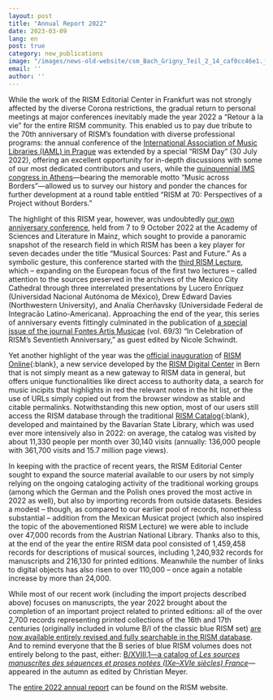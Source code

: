 ```yaml
---
layout: post
title: "Annual Report 2022"
date: 2023-03-09
lang: en
post: true
category: new_publications
image: "/images/news-old-website/csm_Bach_Grigny_Teil_2_14_caf0cc46e1.jpg"
email: ''
author: ''
---
```


While the work of the RISM Editorial Center in Frankfurt was not strongly affected by the diverse Corona restrictions, the gradual return to personal meetings at major conferences inevitably made the year 2022 a “Retour à la vie” for the entire RISM community. This enabled us to pay due tribute to the 70th anniversary of RISM’s foundation with diverse professional programs: the annual conference of the [International Association of Music Libraries (IAML) in Prague](/publications/iaml-congresses/2022.html) was extended by a special “RISM Day” (30 July 2022), offering an excellent opportunity for in-depth discussions with some of our most dedicated contributors and users, while the [quinquennial IMS congress in Athens](/events/2022/09/15/rism-at-the-2022-congress-in-athens.html)—bearing the memorable motto “Music across Borders”—allowed us to survey our history and ponder the chances for further development at a round table entitled “RISM at 70: Perspectives of a Project without Borders.”  

The highlight of this RISM year, however, was undoubtedly [our own anniversary conference](/publications/conferences/musical-sources-past-future-2022.html), held from 7 to 9 October 2022 at the Academy of Sciences and Literature in Mainz, which sought to provide a panoramic snapshot of the research field in which RISM has been a key player for seven decades under the title “Musical Sources: Past and Future.” As a symbolic gesture, this conference started with the [third RISM Lecture](/events/2022/09/29/third-rism-lecture-musical-sources-in-mexico.html), which – expanding on the European focus of the first two lectures – called attention to the sources preserved in the archives of the Mexico City Cathedral through three interrelated presentations by Lucero Enríquez (Universidad Nacional Autónoma de México), Drew Edward Davies (Northwestern University), and Analía Cherñavsky (Universidade Federal de Integracāo Latino-Americana). Approaching the end of the year, this series of anniversary events fittingly culminated in the publication of [a special issue of the journal Fontes Artis Musicae](/new_publications/2022/11/10/fontes-special-issue-in-celebration-of-risms-seventieth-anniversary.html) (vol. 69/3) “In Celebration of RISM’s Seventieth Anniversary,” as guest edited by Nicole Schwindt.  

Yet another highlight of the year was the [official inauguration](/events/2022/07/28/rism-online-launched-at-iaml-prague.html) of [RISM Online](https://rism.online){:blank}, a new service developed by the [RISM Digital Center](/digital-center.html) in Bern that is not simply meant as a new gateway to RISM data in general, but offers unique functionalities like direct access to authority data, a search for music incipits that highlights in red the relevant notes in the hit list, or the use of URLs simply copied out from the browser window as stable and citable permalinks. Notwithstanding this new option, most of our users still access the RISM database through the traditional [RISM Catalog](https://opac.rism.info){:blank}, developed and maintained by the Bavarian State Library, which was used ever more intensively also in 2022: on average, the catalog was visited by about 11,330 people per month over 30,140 visits (annually: 136,000 people with 361,700 visits and 15.7 million page views).  

In keeping with the practice of recent years, the RISM Editorial Center sought to expand the source material available to our users by not simply relying on the ongoing cataloging activity of the traditional working groups (among which the German and the Polish ones proved the most active in 2022 as well), but also by importing records from outside datasets. Besides a modest – though, as compared to our earlier pool of records, nonetheless substantial – addition from the Mexican Musicat project (which also inspired the topic of the abovementioned RISM Lecture) we were able to include over 47,000 records from the Austrian National Library. Thanks also to this, at the end of the year the entire RISM data pool consisted of 1,459,458 records for descriptions of musical sources, including 1,240,932 records for manuscripts and 216,130 for printed editions. Meanwhile the number of links to digital objects has also risen to over 110,000 – once again a notable increase by more than 24,000.  

While most of our recent work (including the import projects described above) focuses on manuscripts, the year 2022 brought about the completion of an important project related to printed editions: all of the over 2,700 records representing printed collections of the 16th and 17th centuries (originally included in volume B/I of the classic blue RISM set) [are now available entirely revised and fully searchable in the RISM database](/new_at_rism/2022/02/17/200-years-print-history-rism-b1-entirely-in-rism-catalog.html). And to remind everyone that the B series of blue RISM volumes does not entirely belong to the past, either: [B/XVIII,1—a catalog of _Les sources manuscrites des séquences et proses notées (IXe–XVIe siècles) France_](/new_publications/2022/11/28/new-volume-published-rism-series-b.html)—appeared in the autumn as edited by Christian Meyer.  

The [entire 2022 annual report](/publications/annual-reports/index.html ) can be found on the RISM website.
